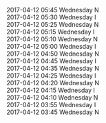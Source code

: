 2017-04-12 05:45 Wednesday  N  
2017-04-12 05:30 Wednesday  I  
2017-04-12 05:25 Wednesday  N  
2017-04-12 05:15 Wednesday  I  
2017-04-12 05:10 Wednesday  N  
2017-04-12 05:00 Wednesday  I  
2017-04-12 04:50 Wednesday  N  
2017-04-12 04:45 Wednesday  I  
2017-04-12 04:35 Wednesday  N  
2017-04-12 04:25 Wednesday  I  
2017-04-12 04:20 Wednesday  N  
2017-04-12 04:15 Wednesday  I  
2017-04-12 04:10 Wednesday  N  
2017-04-12 03:55 Wednesday  I  
2017-04-12 03:45 Wednesday  N  
